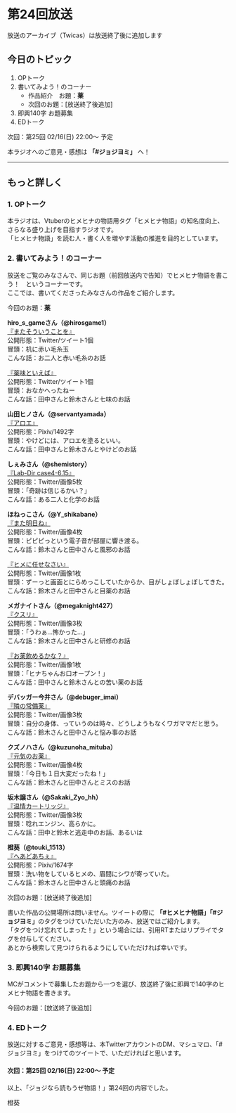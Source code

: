 # 第24回放送

放送のアーカイブ（Twicas）は放送終了後に追加します
## 今日のトピック
1. OPトーク
1. 書いてみよう！のコーナー
    - 作品紹介　お題：<b>薬</b>
    - 次回のお題：<b></b>[放送終了後追加]
1. 即興140字 お題募集
1. EDトーク

次回：第25回 02/16(日) 22:00～ 予定  

本ラジオへのご意見・感想は **「#ジョジヨミ」** へ！

---

## もっと詳しく
### 1. OPトーク

本ラジオは、Vtuberのヒメヒナの物語用タグ「ヒメヒナ物語」の知名度向上、さらなる盛り上げを目指すラジオです。  
「ヒメヒナ物語」を読む人・書く人を増やす活動の推進を目的としています。  

### 2. 書いてみよう！のコーナー
放送をご覧のみなさんで、同じお題（前回放送内で告知）でヒメヒナ物語を書こう！　というコーナーです。  
ここでは、書いてくださったみなさんの作品をご紹介します。

今回のお題：<b>薬</b>

**hiro_s_gameさん（@hirosgame1）**  
[『またそういうことを』](https://twitter.com/hirosgame1/status/1223967670053138432?s=20)  
公開形態：Twitter/ツイート1個  
冒頭：机に赤い毛糸玉  
こんな話：お二人と赤い毛糸のお話  

[『薬味といえば』](https://twitter.com/hirosgame1/status/1225808286823223296?s=20)  
公開形態：Twitter/ツイート1個  
冒頭：おなかへったねー  
こんな話：田中さんと鈴木さんと七味のお話  

**山田ヒノさん（@servantyamada）**  
[『アロエ』](https://twitter.com/servantyamada/status/1224067293245624320?s=20)  
公開形態：Pixiv/1492字  
冒頭：やけどには、アロエを塗るといい。  
こんな話：田中さんと鈴木さんとやけどのお話  

**しぇみさん（@shemistory）**  
[『Lab-Dir case4-6.15』](https://twitter.com/shemistory/status/1224685017621622784?s=20)  
公開形態：Twitter/画像5枚  
冒頭：「奇跡は信じるかい？」  
こんな話：ある二人と化学のお話  

**ほねっこさん（@Y_shikabane）**  
[『また明日ね』](https://twitter.com/Y_shikabane/status/1224710786339295234?s=20)  
公開形態：Twitter/画像4枚  
冒頭：ピピピっという電子音が部屋に響き渡る。  
こんな話：鈴木さんと田中さんと風邪のお話  

[『ヒメに任せなさい』](https://twitter.com/Y_shikabane/status/1225061314562670593?s=20)  
公開形態：Twitter/画像1枚  
冒頭：ずーっと画面とにらめっこしていたからか、目がしょぼしょぼしてきた。  
こんな話：鈴木さんと田中さんと目薬のお話  


**メガナイトさん（@megaknight427）**  
[『クスリ』](https://twitter.com/megaknight427/status/1225049378689150976?s=20)  
公開形態：Twitter/画像3枚  
冒頭：「うわぁ…怖かった…」  
こんな話：鈴木さんと田中さんと研修のお話

[『お薬飲めるかな？』](https://twitter.com/megaknight427/status/1225356698933555203?s=20)  
公開形態：Twitter/画像1枚  
冒頭：「ヒナちゃんお口オープン！」  
こんな話：田中さんと鈴木さんとの苦い薬のお話

**デバッガー今井さん（@debuger_imai）**  
[『隣の常備薬』](https://twitter.com/debuger_imai/status/1225072448292311041?s=20)  
公開形態：Twitter/画像3枚  
冒頭：自分の身体、っていうのは時々、どうしようもなくワガママだと思う。  
こんな話：鈴木さんと田中さんと悩み事のお話  


**クズノハさん（@kuzunoha_mituba）**  
[『元気のお薬』](https://twitter.com/kuzunoha_mituba/status/1226350579200299008?s=20)  
公開形態：Twitter/画像4枚  
冒頭：「今日も１日大変だったね！」  
こんな話：鈴木さんと田中さんとミスのお話  

**坂木譲さん（@Sakaki_Zyo_hh）**  
[『温情カートリッジ』](https://twitter.com/Sakaki_Zyo_hh/status/1226365851265191936?s=20)  
公開形態：Twitter/画像3枚  
冒頭：唸れエンジン、高らかに。  
こんな話：田中と鈴木と逃走中のお話、あるいは  

**橙葵（@touki_1513）**  
[『へあどあちぇ』](https://twitter.com/touki_1513/status/1227208620443484162?s=20)  
公開形態：Pixiv/1674字  
冒頭：洗い物をしているヒメの、眉間にシワが寄っていた。  
こんな話：鈴木さんと田中さんと頭痛のお話  

次回のお題：<b></b>[放送終了後追加]

書いた作品の公開場所は問いません。ツイートの際に <b>「#ヒメヒナ物語」「#ジョジヨミ」</b>のタグをつけていただいた方のみ、放送ではご紹介します。  
「タグをつけ忘れてしまった！」という場合には、引用RTまたはリプライでタグを付与してください。  
あとから検索して見つけられるようにしていただければ幸いです。  

### 3. 即興140字 お題募集
MCがコメントで募集したお題から一つを選び、放送終了後に即興で140字のヒメヒナ物語を書きます。

今回のお題：[放送終了後追加]

### 4. EDトーク

放送に対するご意見・感想等は、本TwitterアカウントのDM、マシュマロ、「#ジョジヨミ」をつけてのツイートで、いただければと思います。

#### 次回：第25回 02/16(日) 22:00～ 予定  

以上、「ジョジなら読もうぜ物語！」第24回の内容でした。

橙葵
